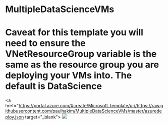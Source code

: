 # MultipleDataScienceVMs

# Caveat for this template you will need to ensure the VNetResourceGroup variable is the same as the resource group you are deploying your VMs into. The default is DataScience

<a href="https://portal.azure.com/#create/Microsoft.Template/uri/https://raw.githubusercontent.com/paulhakim/MultipleDataScienceVMs/master/azuredeploy.json target="_blank">
    <img src="http://azuredeploy.net/deploybutton.png"/>
</a>
